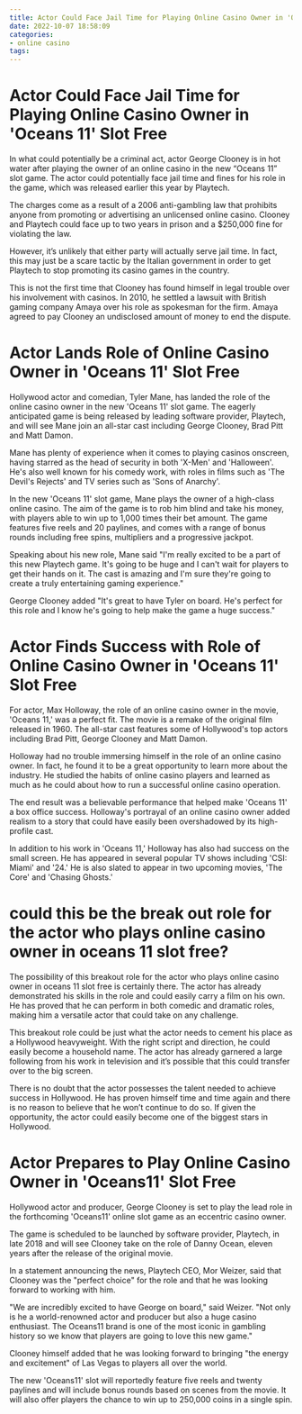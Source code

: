 ```yaml
---
title: Actor Could Face Jail Time for Playing Online Casino Owner in 'Oceans 11' Slot Free
date: 2022-10-07 18:58:09
categories:
- online casino
tags:
---
```



#  Actor Could Face Jail Time for Playing Online Casino Owner in 'Oceans 11' Slot Free

In what could potentially be a criminal act, actor George Clooney is in hot water after playing the owner of an online casino in the new “Oceans 11” slot game. The actor could potentially face jail time and fines for his role in the game, which was released earlier this year by Playtech.

The charges come as a result of a 2006 anti-gambling law that prohibits anyone from promoting or advertising an unlicensed online casino. Clooney and Playtech could face up to two years in prison and a $250,000 fine for violating the law.

However, it’s unlikely that either party will actually serve jail time. In fact, this may just be a scare tactic by the Italian government in order to get Playtech to stop promoting its casino games in the country.

This is not the first time that Clooney has found himself in legal trouble over his involvement with casinos. In 2010, he settled a lawsuit with British gaming company Amaya over his role as spokesman for the firm. Amaya agreed to pay Clooney an undisclosed amount of money to end the dispute.

#  Actor Lands Role of Online Casino Owner in 'Oceans 11' Slot Free

Hollywood actor and comedian, Tyler Mane, has landed the role of the online casino owner in the new 'Oceans 11' slot game. The eagerly anticipated game is being released by leading software provider, Playtech, and will see Mane join an all-star cast including George Clooney, Brad Pitt and Matt Damon.

Mane has plenty of experience when it comes to playing casinos onscreen, having starred as the head of security in both 'X-Men' and 'Halloween'. He's also well known for his comedy work, with roles in films such as 'The Devil's Rejects' and TV series such as 'Sons of Anarchy'.

In the new 'Oceans 11' slot game, Mane plays the owner of a high-class online casino. The aim of the game is to rob him blind and take his money, with players able to win up to 1,000 times their bet amount. The game features five reels and 20 paylines, and comes with a range of bonus rounds including free spins, multipliers and a progressive jackpot.

Speaking about his new role, Mane said "I'm really excited to be a part of this new Playtech game. It's going to be huge and I can't wait for players to get their hands on it. The cast is amazing and I'm sure they're going to create a truly entertaining gaming experience."

George Clooney added "It's great to have Tyler on board. He's perfect for this role and I know he's going to help make the game a huge success."

# Actor Finds Success with Role of Online Casino Owner in 'Oceans 11' Slot Free 

For actor, Max Holloway, the role of an online casino owner in the movie, 'Oceans 11,' was a perfect fit. The movie is a remake of the original film released in 1960. The all-star cast features some of Hollywood's top actors including Brad Pitt, George Clooney and Matt Damon.

Holloway had no trouble immersing himself in the role of an online casino owner. In fact, he found it to be a great opportunity to learn more about the industry. He studied the habits of online casino players and learned as much as he could about how to run a successful online casino operation.

The end result was a believable performance that helped make 'Oceans 11' a box office success. Holloway's portrayal of an online casino owner added realism to a story that could have easily been overshadowed by its high-profile cast.

In addition to his work in 'Oceans 11,' Holloway has also had success on the small screen. He has appeared in several popular TV shows including 'CSI: Miami' and '24.' He is also slated to appear in two upcoming movies, 'The Core' and 'Chasing Ghosts.'

#  could this be the break out role for the actor who plays online casino owner in oceans 11 slot free?

The possibility of this breakout role for the actor who plays online casino owner in oceans 11 slot free is certainly there. The actor has already demonstrated his skills in the role and could easily carry a film on his own. He has proved that he can perform in both comedic and dramatic roles, making him a versatile actor that could take on any challenge.

This breakout role could be just what the actor needs to cement his place as a Hollywood heavyweight. With the right script and direction, he could easily become a household name. The actor has already garnered a large following from his work in television and it’s possible that this could transfer over to the big screen.

There is no doubt that the actor possesses the talent needed to achieve success in Hollywood. He has proven himself time and time again and there is no reason to believe that he won’t continue to do so. If given the opportunity, the actor could easily become one of the biggest stars in Hollywood.

#  Actor Prepares to Play Online Casino Owner in 'Oceans11' Slot Free

Hollywood actor and producer, George Clooney is set to play the lead role in the forthcoming 'Oceans11' online slot game as an eccentric casino owner.

The game is scheduled to be launched by software provider, Playtech, in late 2018 and will see Clooney take on the role of Danny Ocean, eleven years after the release of the original movie.

In a statement announcing the news, Playtech CEO, Mor Weizer, said that Clooney was the "perfect choice" for the role and that he was looking forward to working with him.

"We are incredibly excited to have George on board," said Weizer. "Not only is he a world-renowned actor and producer but also a huge casino enthusiast. The Oceans11 brand is one of the most iconic in gambling history so we know that players are going to love this new game."

Clooney himself added that he was looking forward to bringing "the energy and excitement" of Las Vegas to players all over the world.

The new 'Oceans11' slot will reportedly feature five reels and twenty paylines and will include bonus rounds based on scenes from the movie. It will also offer players the chance to win up to 250,000 coins in a single spin.